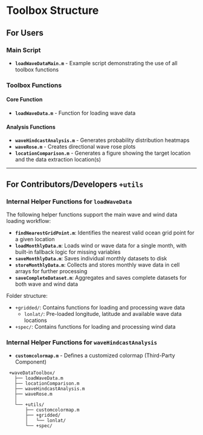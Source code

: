 # Toolbox Structure

## For Users

### Main Script

- **`loadWaveDataMain.m`** - Example script demonstrating the use of all toolbox functions

### Toolbox Functions

#### Core Function

- **`loadWaveData.m`** - Function for loading wave data

#### Analysis Functions

- **`waveHindcastAnalysis.m`** - Generates probability distribution heatmaps
- **`waveRose.m`** - Creates directional wave rose plots
- **`locationComparison.m`** - Generates a figure showing the target location and the data extraction location(s)

---

## For Contributors/Developers `+utils`

### Internal Helper Functions for `loadWaveData`

The following helper functions support the main wave and wind data loading workflow:

- **`findNearestGridPoint.m`**: Identifies the nearest valid ocean grid point for a given location
- **`loadMonthlyData.m`**: Loads wind or wave data for a single month, with built-in fallback logic for missing variables
- **`saveMonthlyData.m`**: Saves individual monthly datasets to disk
- **`storeMonthlyData.m`**: Collects and stores monthly wave data in cell arrays for further processing
- **`saveCompleteDataset.m`**: Aggregates and saves complete datasets for both wave and wind data

Folder structure:

- `+gridded/`: Contains functions for loading and processing wave data
  - `lonlat/`: Pre-loaded longitude, latitude and available wave data locations
- `+spec/`: Contains functions for loading and processing wind data

### Internal Helper Functions for `waveHindcastAnalysis`

- **`customcolormap.m`** - Defines a customized colormap (Third-Party Component)

```
 +waveDataToolbox/
   ├── loadWaveData.m
   ├── locationComparison.m
   ├── waveHindcastAnalysis.m
   ├── waveRose.m
   │
   └── +utils/
       ├── customcolormap.m
       ├── +gridded/
       │   └── lonlat/
       └── +spec/
```
